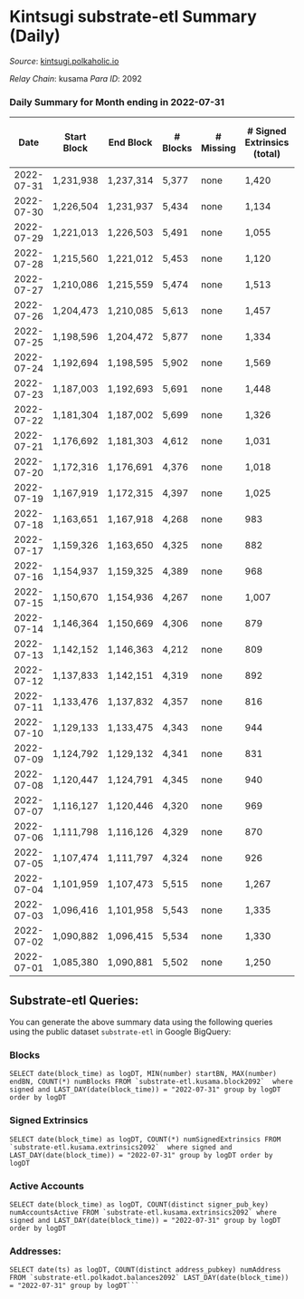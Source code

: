 # Kintsugi substrate-etl Summary (Daily)

_Source_: [kintsugi.polkaholic.io](https://kintsugi.polkaholic.io)

*Relay Chain*: kusama
*Para ID*: 2092



### Daily Summary for Month ending in 2022-07-31


| Date | Start Block | End Block | # Blocks | # Missing | # Signed Extrinsics (total) | # Active Accounts | # Addresses with Balances | # Events | # Transfers | # XCM Transfers In | # XCM Transfers Out |
| ---- | ----------- | --------- | -------- | --------- | --------------------------- | ----------------- | ------------------------- | -------- | ----------- | ------------------ | ------------------- |
| 2022-07-31 | 1,231,938 | 1,237,314 | 5,377 | none | 1,420 | 94 | 8,491 | 48,237 | 5,486 ($38,156.20) | 4 ($85.24) | 12 ($892.11) |
| 2022-07-30 | 1,226,504 | 1,231,937 | 5,434 | none | 1,134 | 79 | 8,477 | 47,627 | 5,505 ($27,308.46) | 4 ($357.71) | 11 ($6,656.30) |
| 2022-07-29 | 1,221,013 | 1,226,503 | 5,491 | none | 1,055 | 74 | 8,475 | 48,081 | 5,586 ($26,561.38) | 16 ($10,482.22) | 17 ($15,412.91) |
| 2022-07-28 | 1,215,560 | 1,221,012 | 5,453 | none | 1,120 | 103 | 8,473 | 47,748 | 5,572 ($26,362.53) | 21 ($12,923.63) | 28 ($4,257.03) |
| 2022-07-27 | 1,210,086 | 1,215,559 | 5,474 | none | 1,513 | 118 | 8,464 | 49,347 | 5,602 ($226,737) | 9 ($3,990.76) | 18 ($5,791.75) |
| 2022-07-26 | 1,204,473 | 1,210,085 | 5,613 | none | 1,457 | 89 | 8,458 | 50,288 | 5,711 ($62,694.95) | 14 ($14,108.46) | 14 ($22,669.33) |
| 2022-07-25 | 1,198,596 | 1,204,472 | 5,877 | none | 1,334 | 95 | 8,454 | 51,925 | 5,980 ($49,068.30) | 14 ($9,621.98) | 26 ($26,724.20) |
| 2022-07-24 | 1,192,694 | 1,198,595 | 5,902 | none | 1,569 | 103 | 8,450 | 53,022 | 6,037 ($30,224.91) | 17 ($15,860.16) | 14 ($5,081.77) |
| 2022-07-23 | 1,187,003 | 1,192,693 | 5,691 | none | 1,448 | 80 | 8,435 | 50,734 | 5,764 ($17,533.40) | 4 ($175.95) | 10 ($2,961.76) |
| 2022-07-22 | 1,181,304 | 1,187,002 | 5,699 | none | 1,326 | 109 | 8,431 | 50,541 | 5,815 ($627,217) | 21 ($7,960.43) | 18 ($4,929.63) |
| 2022-07-21 | 1,176,692 | 1,181,303 | 4,612 | none | 1,031 | 90 | 8,425 | 41,010 | 4,743 ($47,392.05) | 20 ($6,306.84) | 20 ($3,055.77) |
| 2022-07-20 | 1,172,316 | 1,176,691 | 4,376 | none | 1,018 | 112 | 8,414 | 39,254 | 4,524 ($228,378) | 27 ($59,928.32) | 31 ($76,848.07) |
| 2022-07-19 | 1,167,919 | 1,172,315 | 4,397 | none | 1,025 | 85 | 8,405 | 39,247 | 4,497 ($34,418.72) | 29 ($543,251) | 18 ($1,104.57) |
| 2022-07-18 | 1,163,651 | 1,167,918 | 4,268 | none | 983 | 116 | 8,399 | 38,288 | 4,404 ($56,083.12) | 25 ($11,473.44) | 29 ($25,518.72) |
| 2022-07-17 | 1,159,326 | 1,163,650 | 4,325 | none | 882 | 94 | 8,390 | 38,145 | 4,418 ($154,918) | 10 ($4,064.75) | 12 ($2,197.74) |
| 2022-07-16 | 1,154,937 | 1,159,325 | 4,389 | none | 968 | 92 | 8,383 | 38,912 | 4,494 ($38,958.78) | 16 ($13,586.55) | 22 ($12,842.77) |
| 2022-07-15 | 1,150,670 | 1,154,936 | 4,267 | none | 1,007 | 115 | 8,374 | 38,176 | 4,448 ($464,008) | 21 ($151,124) | 50 ($177,155) |
| 2022-07-14 | 1,146,364 | 1,150,669 | 4,306 | none | 879 | 107 | 8,346 | 38,088 | 4,411 ($32,123.50) | 19 ($102,103) | 21 ($8,017.39) |
| 2022-07-13 | 1,142,152 | 1,146,363 | 4,212 | none | 809 | 97 | 8,336 | 37,035 | 4,324 ($20,303.34) | 20 ($5,118.21) | 23 ($2,445.70) |
| 2022-07-12 | 1,137,833 | 1,142,151 | 4,319 | none | 892 | 76 | 8,324 | 37,972 | 4,428 ($45,865.17) | 7 ($3,759.09) | 11 ($1,918.16) |
| 2022-07-11 | 1,133,476 | 1,137,832 | 4,357 | none | 816 | 75 | 8,319 | 37,947 | 4,425 ($19,229.87) | 6 ($539.00) | 9 ($190.77) |
| 2022-07-10 | 1,129,133 | 1,133,475 | 4,343 | none | 944 | 73 | 8,315 | 38,313 | 4,413 ($40,752.30) | 6 ($3,300.63) | 8 ($3,886.94) |
| 2022-07-09 | 1,124,792 | 1,129,132 | 4,341 | none | 831 | 70 | 8,310 | 37,910 | 4,417 ($17,536.35) | 6 ($1,522.25) | 5 ($461.12) |
| 2022-07-08 | 1,120,447 | 1,124,791 | 4,345 | none | 940 | 77 | 8,304 | 38,443 | 4,465 ($33,685.93) | 14 ($28,217.39) | 19 ($1,436.36) |
| 2022-07-07 | 1,116,127 | 1,120,446 | 4,320 | none | 969 | 86 | 8,290 | 38,281 | 4,416 ($18,921.72) | 10 ($3,708.63) | 8 ($527.34) |
| 2022-07-06 | 1,111,798 | 1,116,126 | 4,329 | none | 870 | 87 | 8,275 | 38,188 | 4,434 ($23,252.24) | 17 ($6,497.08) | 23 ($3,303.15) |
| 2022-07-05 | 1,107,474 | 1,111,797 | 4,324 | none | 926 | 81 | 8,261 | 38,245 | 4,426 ($44,284.39) | 10 ($2,526.99) | 13 ($1,137.63) |
| 2022-07-04 | 1,101,959 | 1,107,473 | 5,515 | none | 1,267 | 87 | 8,255 | 48,781 | 5,630 ($556,111) | 11 ($3,072.84) | 15 ($3,027.92) |
| 2022-07-03 | 1,096,416 | 1,101,958 | 5,543 | none | 1,335 | 81 | 8,243 | 49,181 | 5,637 ($25,571.38) | 12 ($4,137.68) | 15 ($3,418.41) |
| 2022-07-02 | 1,090,882 | 1,096,415 | 5,534 | none | 1,330 | 90 | 8,226 | 49,154 | 5,640 ($36,726.11) | 10 ($2,513.16) | 12 ($2,352.84) |
| 2022-07-01 | 1,085,380 | 1,090,881 | 5,502 | none | 1,250 | 95 | 8,213 | 48,674 | 5,648 ($76,646.50) | 27 ($5,195.76) | 24 ($4,483.75) |

## Substrate-etl Queries:
You can generate the above summary data using the following queries using the public dataset `substrate-etl` in Google BigQuery:


### Blocks
```
SELECT date(block_time) as logDT, MIN(number) startBN, MAX(number) endBN, COUNT(*) numBlocks FROM `substrate-etl.kusama.block2092`  where signed and LAST_DAY(date(block_time)) = "2022-07-31" group by logDT order by logDT
```


### Signed Extrinsics
```
SELECT date(block_time) as logDT, COUNT(*) numSignedExtrinsics FROM `substrate-etl.kusama.extrinsics2092`  where signed and LAST_DAY(date(block_time)) = "2022-07-31" group by logDT order by logDT
```


### Active Accounts
```
SELECT date(block_time) as logDT, COUNT(distinct signer_pub_key) numAccountsActive FROM `substrate-etl.kusama.extrinsics2092` where signed and LAST_DAY(date(block_time)) = "2022-07-31" group by logDT order by logDT
```


### Addresses:
```
SELECT date(ts) as logDT, COUNT(distinct address_pubkey) numAddress FROM `substrate-etl.polkadot.balances2092` LAST_DAY(date(block_time)) = "2022-07-31" group by logDT```

